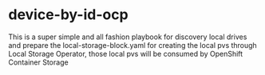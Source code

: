 # device-by-id-ocp
This is a super simple and all fashion playbook for discovery local drives and prepare the local-storage-block.yaml for creating the local pvs through Local Storage Operator, those local pvs will be consumed by OpenShift Container Storage
